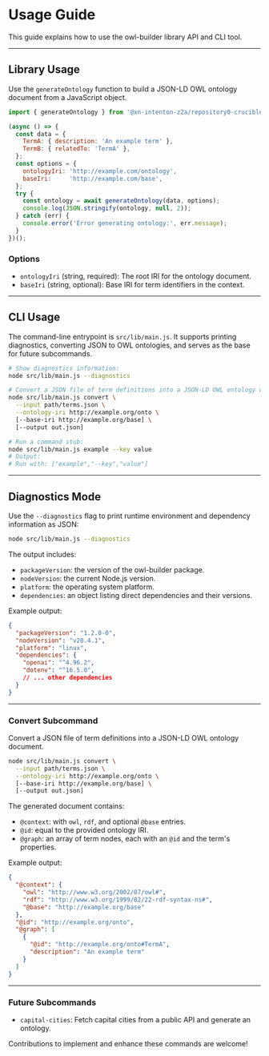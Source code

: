 # Usage Guide

This guide explains how to use the owl-builder library API and CLI tool.

---

## Library Usage

Use the `generateOntology` function to build a JSON-LD OWL ontology document from a JavaScript object.

```js
import { generateOntology } from '@xn-intenton-z2a/repository0-crucible';

(async () => {
  const data = {
    TermA: { description: 'An example term' },
    TermB: { relatedTo: 'TermA' },
  };
  const options = {
    ontologyIri: 'http://example.com/ontology',
    baseIri:     'http://example.com/base',
  };
  try {
    const ontology = await generateOntology(data, options);
    console.log(JSON.stringify(ontology, null, 2));
  } catch (err) {
    console.error('Error generating ontology:', err.message);
  }
})();
```

### Options

- `ontologyIri` (string, required): The root IRI for the ontology document.
- `baseIri` (string, optional): Base IRI for term identifiers in the context.

---

## CLI Usage

The command-line entrypoint is `src/lib/main.js`. It supports printing diagnostics, converting JSON to OWL ontologies, and serves as the base for future subcommands.

```bash
# Show diagnostics information:
node src/lib/main.js --diagnostics

# Convert a JSON file of term definitions into a JSON-LD OWL ontology document:
node src/lib/main.js convert \
  --input path/terms.json \
  --ontology-iri http://example.org/onto \
  [--base-iri http://example.org/base] \
  [--output out.json]

# Run a command stub:
node src/lib/main.js example --key value
# Output:
# Run with: ["example","--key","value"]
```

---

## Diagnostics Mode

Use the `--diagnostics` flag to print runtime environment and dependency information as JSON:

```bash
node src/lib/main.js --diagnostics
```

The output includes:

- `packageVersion`: the version of the owl-builder package.
- `nodeVersion`: the current Node.js version.
- `platform`: the operating system platform.
- `dependencies`: an object listing direct dependencies and their versions.

Example output:

```json
{
  "packageVersion": "1.2.0-0",
  "nodeVersion": "v20.4.1",
  "platform": "linux",
  "dependencies": {
    "openai": "^4.96.2",
    "dotenv": "^16.5.0",
    // ... other dependencies
  }
}
```

---

### Convert Subcommand

Convert a JSON file of term definitions into a JSON-LD OWL ontology document.

```bash
node src/lib/main.js convert \
  --input path/terms.json \
  --ontology-iri http://example.org/onto \
  [--base-iri http://example.org/base] \
  [--output out.json]
```

The generated document contains:

- `@context`: with `owl`, `rdf`, and optional `@base` entries.
- `@id`: equal to the provided ontology IRI.
- `@graph`: an array of term nodes, each with an `@id` and the term's properties.

Example output:

```json
{
  "@context": {
    "owl": "http://www.w3.org/2002/07/owl#",
    "rdf": "http://www.w3.org/1999/02/22-rdf-syntax-ns#",
    "@base": "http://example.org/base"
  },
  "@id": "http://example.org/onto",
  "@graph": [
    {
      "@id": "http://example.org/onto#TermA",
      "description": "An example term"
    }
  ]
}
```

---

### Future Subcommands

- `capital-cities`: Fetch capital cities from a public API and generate an ontology.

Contributions to implement and enhance these commands are welcome!